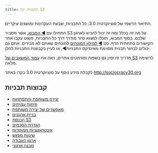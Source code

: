 ```yaml
---
title: התבניות של S3
---
```

התיאור הרשמי של סוציוקרטיה 3.0: כל התבניות, שבעת העקרונות ומושגים עיקריים.

התחילו עם [&#9664; המבוא](introduction.html), אשר מסביר S3 על מה זה בכלל ומה זה יכול להביא לארגון שלכם. בסוף המבוא, תוכלו למצוא סיור מודרך דרך כל התבניות, פשוט עקבו אחר הקישורים בתחתית הדף. פנו [ &#9664; למילון המונחים](glossary.html) למונחים שאתם לא מכירים. אתם גם יכולים לבחור תבנית מסוימת מאינדקס </a>התבניות&#9664;, או לעיין בקבוצות התבניות להלן.</p> 

מדריך זה זמין גם בשפות ופורמטים אחרים, ראה את [ עמוד המשאבים של S3](https://sociocracy30.org/resources) לרשימה מלאה.

לקבלת מידע נוסף על סוציוקרטיה 3.0 בקרו באתר <http://sociocracy30.org>

## קבוצות תבניות

- [יצירה משותפת והתפתחות](co-creation-and-evolution.html)
- [פיתוח עמיתים](peer-development.html)
- [מאפשרים של יצירה משותפת](enablers-of-co-creation.html)
- [בניית ארגונים](building-organizations.html)
- [הכנסת S3](bringing-in-s3.html)
- [הגדרת הסכמים](defining-agreements.html)
- [אינטראקציות ממוקדות](focused-interactions.html)
- [שיטות מפגש](meeting-practices.html)
- [ארגון העבודה](organizing-work.html)
- [מבנה ארגוני](organizational-structure.html)
